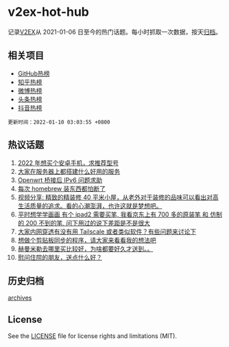 # v2ex-hot-hub

 记录[V2EX](https://www.v2ex.com/)从 2021-01-06 日至今的热门话题。每小时抓取一次数据，按天[归档](archives)。
 
 ## 相关项目

- [GitHub热榜](https://github.com/snaildev/github-hot-hub)
- [知乎热榜](https://github.com/snaildev/zhihu-hot-hub)
- [微博热榜](https://github.com/snaildev/weibo-hot-hub)
- [头条热榜](https://github.com/snaildev/toutiao-hot-hub)
- [抖音热榜](https://github.com/snaildev/douyin-hot-hub)


 `更新时间：2022-01-10 03:03:55 +0800`

## 热议话题

1. [2022 年想买个安卓手机，求推荐型号](https://www.v2ex.com/t/827105)
1. [大家在服务器上都搭建什么好用的服务](https://www.v2ex.com/t/827109)
1. [Openwrt 桥接后 IPv6 问题求助](https://www.v2ex.com/t/827161)
1. [每次 homebrew 装东西都怕断了](https://www.v2ex.com/t/827088)
1. [视频分享: 精致的精装修 40 平米小屋，从老外对于装修的品味可以看出对高生活质量的追求。看的心潮澎湃，也许这就是梦想吧。](https://www.v2ex.com/t/827093)
1. [平时想学学画画 有个 ipad2 需要买笔, 我看京东上有 700 多的原装笔 和 仿制的 200 不到的笔, 问下用过的说下差距是不是很大](https://www.v2ex.com/t/827079)
1. [大家内网穿透有没有用 Tailscale 或者类似软件？有些问题来讨论下](https://www.v2ex.com/t/827081)
1. [想做个剪贴板同步的程序，请大家来看看我的想法吧](https://www.v2ex.com/t/827112)
1. [赫曼米勒去哪里买比较好，为啥都要好久才送到。。](https://www.v2ex.com/t/827102)
1. [慰问住院的朋友，送点什么好？](https://www.v2ex.com/t/827123)

## 历史归档

[archives](archives)

## License

See the [LICENSE](LICENSE) file for license rights and limitations (MIT).
